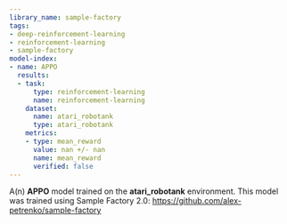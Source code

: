 ```yaml
---
library_name: sample-factory
tags:
- deep-reinforcement-learning
- reinforcement-learning
- sample-factory
model-index:
- name: APPO
  results:
  - task:
      type: reinforcement-learning
      name: reinforcement-learning
    dataset:
      name: atari_robotank
      type: atari_robotank
    metrics:
    - type: mean_reward
      value: nan +/- nan
      name: mean_reward
      verified: false
---
```


A(n) **APPO** model trained on the **atari_robotank** environment.
This model was trained using Sample Factory 2.0: https://github.com/alex-petrenko/sample-factory
    